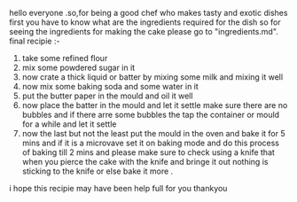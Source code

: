 hello everyone .so,for being a good chef who makes tasty and exotic dishes first you have to know what are the ingredients required for the dish so for seeing the ingredients for making the cake please go to "ingredients.md".
final recipie :-
1. take some refined flour 
2. mix some powdered sugar in it 
3. now crate a thick liquid or batter by mixing some milk and mixing it well
4. now mix some baking soda and some water in it 
5. put the butter paper in the mould and oil it well 
6. now place the batter in the mould and let it settle make sure there are no bubbles and if there arre some bubbles the tap the container or mould for a while and let it settle 
7. now the last but not the least put the mould in the oven and bake it for 5 mins and if it is a microvave set it on baking mode and do this process of baking till 2 mins and please make sure to check using a knife that when you pierce the cake with the knife and bringe it out nothing is sticking to the knife or else bake it more .

i hope this recipie may have been help full for you thankyou
